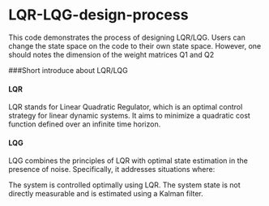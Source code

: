 # LQR-LQG-design-process

This code demonstrates the process of designing LQR/LQG.
Users can change the state space on the code to their own state space. However, one should notes the dimension of the weight matrices Q1 and Q2

###Short introduce about LQR/LQG
#### LQR
LQR stands for Linear Quadratic Regulator, which is an optimal control strategy for linear dynamic systems. It aims to minimize a quadratic cost function defined over an infinite time horizon.

#### LQG
LQG combines the principles of LQR with optimal state estimation in the presence of noise. Specifically, it addresses situations where:

The system is controlled optimally using LQR.
The system state is not directly measurable and is estimated using a Kalman filter.

